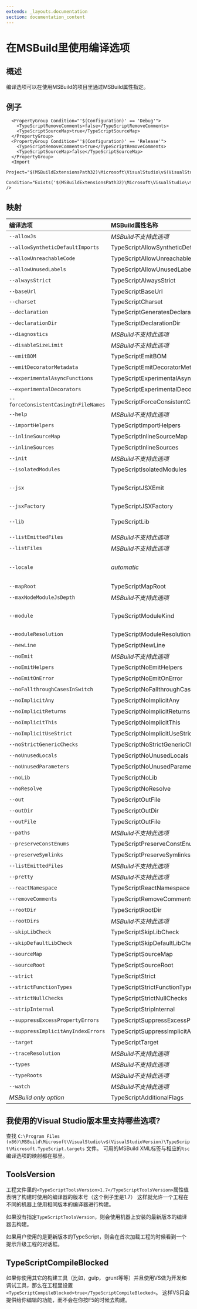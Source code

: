 ```yaml
---
extends: _layouts.documentation
section: documentation_content
---
```


# 在MSBuild里使用编译选项

## 概述

编译选项可以在使用MSBuild的项目里通过MSBuild属性指定。

## 例子

```markup
  <PropertyGroup Condition="'$(Configuration)' == 'Debug'">
    <TypeScriptRemoveComments>false</TypeScriptRemoveComments>
    <TypeScriptSourceMap>true</TypeScriptSourceMap>
  </PropertyGroup>
  <PropertyGroup Condition="'$(Configuration)' == 'Release'">
    <TypeScriptRemoveComments>true</TypeScriptRemoveComments>
    <TypeScriptSourceMap>false</TypeScriptSourceMap>
  </PropertyGroup>
  <Import
      Project="$(MSBuildExtensionsPath32)\Microsoft\VisualStudio\v$(VisualStudioVersion)\TypeScript\Microsoft.TypeScript.targets"
      Condition="Exists('$(MSBuildExtensionsPath32)\Microsoft\VisualStudio\v$(VisualStudioVersion)\TypeScript\Microsoft.TypeScript.targets')" />
```

## 映射

| 编译选项 | MSBuild属性名称 | 可用值 |
| :--- | :--- | :--- |
| `--allowJs` | _MSBuild不支持此选项_ |  |
| `--allowSyntheticDefaultImports` | TypeScriptAllowSyntheticDefaultImports | 布尔值 |
| `--allowUnreachableCode` | TypeScriptAllowUnreachableCode | 布尔值 |
| `--allowUnusedLabels` | TypeScriptAllowUnusedLabels | 布尔值 |
| `--alwaysStrict` | TypeScriptAlwaysStrict | 布尔值 |
| `--baseUrl` | TypeScriptBaseUrl | 文件路径 |
| `--charset` | TypeScriptCharset |  |
| `--declaration` | TypeScriptGeneratesDeclarations | 布尔值 |
| `--declarationDir` | TypeScriptDeclarationDir | 文件路径 |
| `--diagnostics` | _MSBuild不支持此选项_ |  |
| `--disableSizeLimit` | _MSBuild不支持此选项_ |  |
| `--emitBOM` | TypeScriptEmitBOM | 布尔值 |
| `--emitDecoratorMetadata` | TypeScriptEmitDecoratorMetadata | 布尔值 |
| `--experimentalAsyncFunctions` | TypeScriptExperimentalAsyncFunctions | 布尔值 |
| `--experimentalDecorators` | TypeScriptExperimentalDecorators | 布尔值 |
| `--forceConsistentCasingInFileNames` | TypeScriptForceConsistentCasingInFileNames | 布尔值 |
| `--help` | _MSBuild不支持此选项_ |  |
| `--importHelpers` | TypeScriptImportHelpers | 布尔值 |
| `--inlineSourceMap` | TypeScriptInlineSourceMap | 布尔值 |
| `--inlineSources` | TypeScriptInlineSources | 布尔值 |
| `--init` | _MSBuild不支持此选项_ |  |
| `--isolatedModules` | TypeScriptIsolatedModules | 布尔值 |
| `--jsx` | TypeScriptJSXEmit | `react`，`react-native`，`preserve` |
| `--jsxFactory` | TypeScriptJSXFactory | 有效的名字 |
| `--lib` | TypeScriptLib | 逗号分隔的字符串列表 |
| `--listEmittedFiles` | _MSBuild不支持此选项_ |  |
| `--listFiles` | _MSBuild不支持此选项_ |  |
| `--locale` | _automatic_ | 自动设置为PreferredUILang值 |
| `--mapRoot` | TypeScriptMapRoot | 文件路径 |
| `--maxNodeModuleJsDepth` | _MSBuild不支持此选项_ |  |
| `--module` | TypeScriptModuleKind | `AMD`，`CommonJs`，`UMD`，`System`或`ES6` |
| `--moduleResolution` | TypeScriptModuleResolution | `Classic`或`Node` |
| `--newLine` | TypeScriptNewLine | `CRLF`或`LF` |
| `--noEmit` | _MSBuild不支持此选项_ |  |
| `--noEmitHelpers` | TypeScriptNoEmitHelpers | 布尔值 |
| `--noEmitOnError` | TypeScriptNoEmitOnError | 布尔值 |
| `--noFallthroughCasesInSwitch` | TypeScriptNoFallthroughCasesInSwitch | 布尔值 |
| `--noImplicitAny` | TypeScriptNoImplicitAny | 布尔值 |
| `--noImplicitReturns` | TypeScriptNoImplicitReturns | 布尔值 |
| `--noImplicitThis` | TypeScriptNoImplicitThis | 布尔值 |
| `--noImplicitUseStrict` | TypeScriptNoImplicitUseStrict | 布尔值 |
| `--noStrictGenericChecks` | TypeScriptNoStrictGenericChecks | 布尔值 |
| `--noUnusedLocals` | TypeScriptNoUnusedLocals | 布尔值 |
| `--noUnusedParameters` | TypeScriptNoUnusedParameters | 布尔值 |
| `--noLib` | TypeScriptNoLib | 布尔值 |
| `--noResolve` | TypeScriptNoResolve | 布尔值 |
| `--out` | TypeScriptOutFile | 文件路径 |
| `--outDir` | TypeScriptOutDir | 文件路径 |
| `--outFile` | TypeScriptOutFile | 文件路径 |
| `--paths` | _MSBuild不支持此选项_ |  |
| `--preserveConstEnums` | TypeScriptPreserveConstEnums | 布尔值 |
| `--preserveSymlinks` | TypeScriptPreserveSymlinks | 布尔值 |
| `--listEmittedFiles` | _MSBuild不支持此选项_ |  |
| `--pretty` | _MSBuild不支持此选项_ |  |
| `--reactNamespace` | TypeScriptReactNamespace | 字符串 |
| `--removeComments` | TypeScriptRemoveComments | 布尔值 |
| `--rootDir` | TypeScriptRootDir | 文件路径 |
| `--rootDirs` | _MSBuild不支持此选项_ |  |
| `--skipLibCheck` | TypeScriptSkipLibCheck | 布尔值 |
| `--skipDefaultLibCheck` | TypeScriptSkipDefaultLibCheck | 布尔值 |
| `--sourceMap` | TypeScriptSourceMap | 文件路径 |
| `--sourceRoot` | TypeScriptSourceRoot | 文件路径 |
| `--strict` | TypeScriptStrict | 布尔值 |
| `--strictFunctionTypes` | TypeScriptStrictFunctionTypes | 布尔值 |
| `--strictNullChecks` | TypeScriptStrictNullChecks | 布尔值 |
| `--stripInternal` | TypeScriptStripInternal | 布尔值 |
| `--suppressExcessPropertyErrors` | TypeScriptSuppressExcessPropertyErrors | 布尔值 |
| `--suppressImplicitAnyIndexErrors` | TypeScriptSuppressImplicitAnyIndexErrors | 布尔值 |
| `--target` | TypeScriptTarget | `ES3`，`ES5`，或`ES6` |
| `--traceResolution` | _MSBuild不支持此选项_ |  |
| `--types` | _MSBuild不支持此选项_ |  |
| `--typeRoots` | _MSBuild不支持此选项_ |  |
| `--watch` | _MSBuild不支持此选项_ |  |
| _MSBuild only option_ | TypeScriptAdditionalFlags | _任何编译选项_ |

## 我使用的Visual Studio版本里支持哪些选项?

查找 `C:\Program Files (x86)\MSBuild\Microsoft\VisualStudio\v$(VisualStudioVersion)\TypeScript\Microsoft.TypeScript.targets` 文件。 可用的MSBuild XML标签与相应的`tsc`编译选项的映射都在那里。

## ToolsVersion

工程文件里的`<TypeScriptToolsVersion>1.7</TypeScriptToolsVersion>`属性值表明了构建时使用的编译器的版本号（这个例子里是1.7） 这样就允许一个工程在不同的机器上使用相同版本的编译器进行构建。

如果没有指定`TypeScriptToolsVersion`，则会使用机器上安装的最新版本的编译器去构建。

如果用户使用的是更新版本的TypeScript，则会在首次加载工程的时候看到一个提示升级工程的对话框。

## TypeScriptCompileBlocked

如果你使用其它的构建工具（比如，gulp， grunt等等）并且使用VS做为开发和调试工具，那么在工程里设置`<TypeScriptCompileBlocked>true</TypeScriptCompileBlocked>`。 这样VS只会提供给你编辑的功能，而不会在你按F5的时候去构建。
